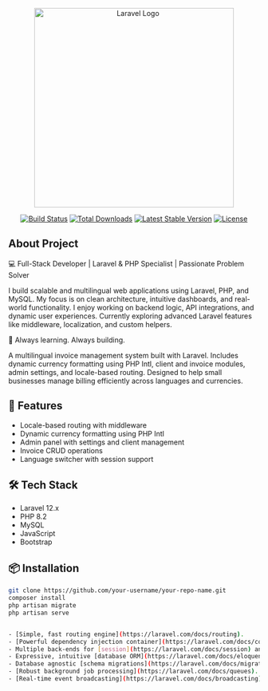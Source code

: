 <p align="center"><a href="https://laravel.com" target="_blank"><img src="https://raw.githubusercontent.com/laravel/art/master/logo-lockup/5%20SVG/2%20CMYK/1%20Full%20Color/laravel-logolockup-cmyk-red.svg" width="400" alt="Laravel Logo"></a></p>

<p align="center">
<a href="https://github.com/laravel/framework/actions"><img src="https://github.com/laravel/framework/workflows/tests/badge.svg" alt="Build Status"></a>
<a href="https://packagist.org/packages/laravel/framework"><img src="https://img.shields.io/packagist/dt/laravel/framework" alt="Total Downloads"></a>
<a href="https://packagist.org/packages/laravel/framework"><img src="https://img.shields.io/packagist/v/laravel/framework" alt="Latest Stable Version"></a>
<a href="https://packagist.org/packages/laravel/framework"><img src="https://img.shields.io/packagist/l/laravel/framework" alt="License"></a>
</p>

## About Project
💻 Full-Stack Developer | Laravel & PHP Specialist | Passionate Problem Solver

I build scalable and multilingual web applications using Laravel, PHP, and MySQL. My focus is on clean architecture, intuitive dashboards, and real-world functionality. I enjoy working on backend logic, API integrations, and dynamic user experiences. Currently exploring advanced Laravel features like middleware, localization, and custom helpers.

🚀 Always learning. Always building.

A multilingual invoice management system built with Laravel. Includes dynamic currency formatting using PHP Intl, client and invoice modules, admin settings, and locale-based routing. Designed to help small businesses manage billing efficiently across languages and currencies.

## 🔧 Features
- Locale-based routing with middleware
- Dynamic currency formatting using PHP Intl
- Admin panel with settings and client management
- Invoice CRUD operations
- Language switcher with session support

## 🛠️ Tech Stack
- Laravel 12.x
- PHP 8.2
- MySQL
- JavaScript
- Bootstrap

## 📦 Installation
```bash
git clone https://github.com/your-username/your-repo-name.git
composer install
php artisan migrate
php artisan serve


- [Simple, fast routing engine](https://laravel.com/docs/routing).
- [Powerful dependency injection container](https://laravel.com/docs/container).
- Multiple back-ends for [session](https://laravel.com/docs/session) and [cache](https://laravel.com/docs/cache) storage.
- Expressive, intuitive [database ORM](https://laravel.com/docs/eloquent).
- Database agnostic [schema migrations](https://laravel.com/docs/migrations).
- [Robust background job processing](https://laravel.com/docs/queues).
- [Real-time event broadcasting](https://laravel.com/docs/broadcasting).


